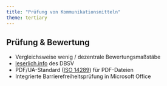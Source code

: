 ```yaml
---
title: "Prüfung von Kommunikationsmitteln"
theme: tertiary
---
```

## Prüfung & Bewertung

- Vergleichsweise wenig / dezentrale Bewertungsmaßstäbe
- [leserlich.info](https://www.leserlich.info) des DBSV
- PDF/UA-Standard ([ISO 14289](https://www.iso.org/standard/64599.html)) für PDF-Dateien
- Integrierte Barrierefreiheitsprüfung in Microsoft Office
